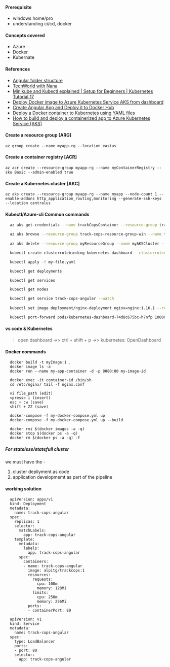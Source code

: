 #### Prerequisite
  - windows home/pro
  - understanding ci/cd, docker

#### Concepts covered
  - Azure
  - Docker
  - Kubernate

#### References
  - [Angular folder structure](https://itnext.io/choosing-a-highly-scalable-folder-structure-in-angular-d987de65ec7)
  - [TechWorld with Nana](https://www.youtube.com/channel/UCdngmbVKX1Tgre699-XLlUA)
  - [Minikube and Kubectl explained | Setup for Beginners | Kubernetes Tutorial 17](https://www.youtube.com/watch?v=E2pP1MOfo3g)
  - [Deploy Docker image to Azure Kubernetes Service AKS from dashboard](https://www.youtube.com/watch?v=VafY-qfpM8M)
  - [Create Angular App and Deploy it to Docker Hub](https://www.youtube.com/watch?v=etA5xiX5TCA&list=RDCMUCCYR9GpcE3skVnyMU8Wx1kQ&index=1)
  - [Deploy a Docker container to Kubernetes using YAML files](https://www.youtube.com/watch?v=eHvKc6hNmhI&list=RDCMUCCYR9GpcE3skVnyMU8Wx1kQ&index=2)
  - [How to build and deploy a containerized app to Azure Kubernetes Service (AKS)](https://www.youtube.com/watch?v=E9YWmbUb9Ps)

#### Create a resource group [ARG]
  ``` az group create --name myapp-rg --location eastus ```

#### Create a container registry [ACR]
  ``` az acr create --resource-group myapp-rg --name myContainerRegistry --sku Basic --admin-enabled true ```

#### Create a Kubernetes cluster [AKC]
  ``` az aks create --resource-group myapp-rg --name myapp --node-count 1 --enable-addons http_application_routing,monitoring --generate-ssh-keys --location centralus ```

#### Kubectl/Azure-cli Common commands 
```bash
  az aks get-credentials --name trackCopsContainer --resource-group track-cops-resource-group-win 

  az aks browse --resource-group track-cops-resource-group-win --name trackCopsContainer  
  
  az aks delete --resource-group myResourceGroup --name myAKSCluster --no-wait

  kubectl create clusterrolebinding kubernetes-dashboard --clusterrole=cluster-admin --serviceaccount=kube-system:kubernetes-dashboard

  kubectl apply -f my-file.yaml

  kubectl get deployments

  kubectl get services

  kubectl get nodes

  kubectl get service track-cops-angular --watch
  
  kubectl set image deployment/nginx-deployment nginx=nginx:1.16.1 --record

  kubectl port-forward pods/kubernetes-dashboard-74d8c675bc-h7nfp 10000:9090 -n kube-system

```

#### vs code & Kubernetes
  > open dashboard ->> ctrl + shift + p ->> kubernetes: OpenDashboard


#### Docker commands
```
  docker build -t myImage:1 .
  docker image ls -a
  docker run --name my-app-container -d -p 8080:80 my-image-id  

  docker exec -it container-id /bin/sh
  cd /etc/nginx/ tail -f nginx.conf
  
  vi file_path (edit)
  <press> i (insert)
  esc + :w (save)
  shift + ZZ (save)

  docker-compose -f my-docker-compose.yml up
  docker-compose -f my-docker-compose.yml up --build

  docker rmi $(docker images -a -q)
  docker stop $(docker ps -a -q)
  docker rm $(docker ps -a -q) -f
```

##### For stateless/statefull cluster 
  we must have the -
  1. cluster depliyment as code
  2. application developmemt as part of the pipeline




#### working solution 
```
  apiVersion: apps/v1
  kind: Deployment
  metadata:
    name: track-cops-angular
  spec:
    replicas: 1
    selector:
      matchLabels:
        app: track-cops-angular
    template:
      metadata:
        labels:
          app: track-cops-angular
      spec:
        containers:
        - name: track-cops-angular
          image: alpitg/trackcops:1
          resources:
            requests:
              cpu: 100m
              memory: 128Mi
            limits:
              cpu: 250m
              memory: 256Mi
          ports:
          - containerPort: 80
  ---
  apiVersion: v1
  kind: Service
  metadata:
    name: track-cops-angular
  spec:
    type: LoadBalancer
    ports:
    - port: 80
    selector:
      app: track-cops-angular

```

